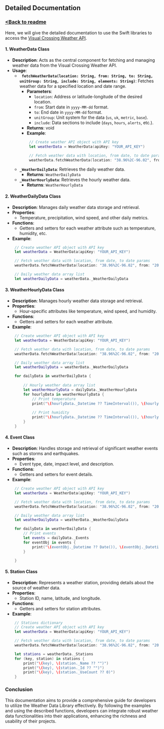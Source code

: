 ## Detailed Documentation
### [<Back to readme](../readme.md)

Here, we will give the detailed documentation to use the Swift libraries to access the [Visual Crossing Weather API](https://www.visualcrossing.com/weather-api).

#### 1. **WeatherData Class**
   - **Description**: Acts as the central component for fetching and managing weather data from the Visual Crossing Weather API.
   - **Usage**:
     - **` fetchWeatherData(location: String, from: String, to: String, unitGroup: String, include: String, elements: String)`**: Fetches weather data for a specified location and date range.
       - **Parameters**:
         - `location`: Address or latitude-longitude of the desired location.
         - `from`: Start date in `yyyy-MM-dd` format.
         - `to`: End date in `yyyy-MM-dd` format.
         - `unitGroup`: Unit system for the data (`us`, `uk`, `metric`, `base`).
         - `include`: Data sections to include (`days`, `hours`, `alerts`, etc.).
       - **Returns**: void
       - **Example**:
         ```Swift
          // Create weather API object with API key
          let weatherData = WeatherData(apiKey: "YOUR_API_KEY")

          // Fetch weather data with location, from date, to date params
          weatherData.fetchWeatherData(location: "38.96%2C-96.02", from: "2020-7-10", to: "2020-7-12", unitGroup: "us", include: "events", elements: "")
         ```
     - **`_WeatherDailyData`**: Retrieves the daily weather data.
       - **Returns**: `WeatherDailyData`
     - **`_WeatherHourlyData`**: Retrieves the hourly weather data.
       - **Returns**: `WeatherHourlyData`

#### 2. **WeatherDailyData Class**
   - **Description**: Manages daily weather data storage and retrieval.
   - **Properties**:
     - Temperature, precipitation, wind speed, and other daily metrics.
   - **Functions**:
     - Getters and setters for each weather attribute such as temperature, humidity, etc.
   - **Example**:
     ```Swift
      // Create weather API object with API key
      let weatherData = WeatherData(apiKey: "YOUR_API_KEY")

      // Fetch weather data with location, from date, to date params
      weatherData.fetchWeatherData(location: "38.96%2C-96.02", from: "2020-7-10", to: "2020-7-12", unitGroup: "us", include: "events", elements: "")

      // Daily weather data array list
      let weatherDailyData = weatherData._WeatherDailyData
     ```

#### 3. **WeatherHourlyData Class**
   - **Description**: Manages hourly weather data storage and retrieval.
   - **Properties**:
     - Hour-specific attributes like temperature, wind speed, and humidity.
   - **Functions**:
     - Getters and setters for each weather attribute.
   - **Example**:
     ```Swift
      // Create weather API object with API key
      let weatherData = WeatherData(apiKey: "YOUR_API_KEY")

      // Fetch weather data with location, from date, to date params
      weatherData.fetchWeatherData(location: "38.96%2C-96.02", from: "2020-7-10", to: "2020-7-12", unitGroup: "us", include: "events", elements: "")

      // Daily weather data array list
      let weatherDailyData = weatherData._WeatherDailyData

      for dailyData in weatherDailyData {         
          
          // Hourly weather data array list
          let weatherHourlyData = dailyData._WeatherHourlyData
          for hourlyData in weatherHourlyData {
              // Print temperature
              print("\(hourlyData._Datetime ?? TimeInterval()), \(hourlyData._Temp ?? 0.0)")
              
              // Print humidity
              print("\(hourlyData._Datetime ?? TimeInterval()), \(hourlyData._Humidity ?? 0.0)")
          }
      }
     ```

#### 4. **Event Class**
   - **Description**: Handles storage and retrieval of significant weather events such as storms and earthquakes.
   - **Properties**:
     - Event type, date, impact level, and description.
   - **Functions**:
     - Getters and setters for event details.
   - **Example**:
     ```Swift
      // Create weather API object with API key
      let weatherData = WeatherData(apiKey: "YOUR_API_KEY")

      // Fetch weather data with location, from date, to date params
      weatherData.fetchWeatherData(location: "38.96%2C-96.02", from: "2020-7-10", to: "2020-7-12", unitGroup: "us", include: "events", elements: "")

      // Daily weather data array list
      let weatherDailyData = weatherData._WeatherDailyData

      for dailyData in weatherDailyData {         
          // Print events
          let events = dailyData._Events
          for eventObj in events {
              print("\(eventObj._Datetime ?? Date()), \(eventObj._DatetimeEpoch ?? 0)")
          }

      }
     ```

#### 5. **Station Class**
   - **Description**: Represents a weather station, providing details about the source of weather data.
   - **Properties**:
     - Station ID, name, latitude, and longitude.
   - **Functions**:
     - Getters and setters for station attributes.
   - **Example**:
     ```Swift
      // Stations dictionary
      // Create weather API object with API key
      let weatherData = WeatherData(apiKey: "YOUR_API_KEY")

      // Fetch weather data with location, from date, to date params
      weatherData.fetchWeatherData(location: "38.96%2C-96.02", from: "2020-7-10", to: "2020-7-12", unitGroup: "us", include: "events", elements: "")

      let stations = weatherData._Stations
      for (key, station) in stations {
          print("\(key), \(station._Name ?? "")")
          print("\(key), \(station._Id ?? "")")
          print("\(key), \(station._UseCount ?? 0)")
      }
     ```

### Conclusion
This documentation aims to provide a comprehensive guide for developers to utilize the Weather Data Library effectively. By following the examples and using the described functions, developers can integrate robust weather data functionalities into their applications, enhancing the richness and usability of their projects.